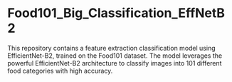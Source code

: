 # Food101_Big_Classification_EffNetB2
This repository contains a feature extraction classification model using EfficientNet-B2, trained on the Food101 dataset. The model leverages the powerful EfficientNet-B2 architecture to classify images into 101 different food categories with high accuracy.
